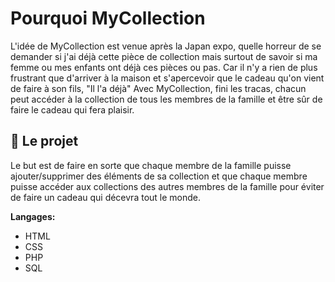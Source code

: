 # Pourquoi MyCollection

L'idée de MyCollection est venue après la Japan expo, quelle horreur de se demander si j'ai déjà cette pièce de collection mais surtout de savoir si ma femme ou mes enfants ont déjà ces pièces ou pas.
Car il n'y a rien de plus frustrant que d'arriver à la maison et s'apercevoir que le cadeau qu'on vient de faire à son fils, "Il l'a déjà" 
Avec MyCollection, fini les tracas, chacun peut accéder à la collection de tous les membres de la famille et être sûr de faire le cadeau qui fera plaisir.

## 📓 Le projet

Le but est de faire en sorte que chaque membre de la famille puisse ajouter/supprimer des éléments de sa collection et que chaque membre puisse accéder aux collections des autres membres de la famille pour éviter de faire un cadeau qui décevra tout le monde.

**Langages:**

- HTML
- CSS
- PHP
- SQL
